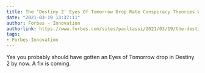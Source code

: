 ```yaml
---
title: The ‘Destiny 2’ Eyes Of Tomorrow Drop Rate Conspiracy Theories Were Correct
date: "2021-03-19 13:37:11"
author: Forbes - Innovation
authorlink: https://www.forbes.com/sites/paultassi/2021/03/19/the-destiny-2-eyes-of-tomorrow-drop-rate-conspiracy-theories-were-correct/
tags:
- Forbes-Innovation
---
```

Yes you probably should have gotten an Eyes of Tomorrow drop in Destiny 2 by now. A fix is coming.